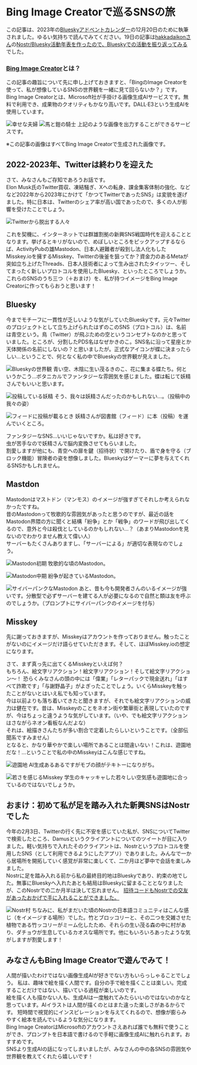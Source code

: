 # Bing Image Creatorで巡るSNSの旅

この記事は、2023年の[Blueskyアドベントカレンダー](https://adventar.org/calendars/9443)の12月20日のために執筆されました。ゆるい気持ちで読んでみてください。19日の記事は[hakkadaikonさん](https://bsky.app/profile/hakkadaikon.bsky.social)の[Nostr/Bluesky活動年表を作ったので、Blueskyでの活動を振り返ってみる](https://zenn.dev/hakkadaikon/articles/6226ab87529277)でした。

### [Bing Image Creator](https://www.bing.com/images/create)とは？
この記事の趣旨について先に申し上げておきますと、「BingのImage Creatorを使って、私が想像しているSNSの世界観を一緒に見て回らないか？」です。<br />
Bing Image Creatorとは、Microsoft社が手掛ける画像生成AIサービスです。無料で利用でき、成果物のクオリティもかなり高いです。DALL·E3という生成AIを使用しています。

![幸せな夫婦](image/BingImageCreator-married-couple.jpg)
![馬と鎧の騎士](image/BingImageCreator-horse-and-knight.jpg)
上記のような画像を出力することができるサービスです。<br />

※この記事の画像はすべてBing Image Creatorで生成された画像です。

## 2022-2023年、Twitterは終わりを迎えた
さて、みなさんもご存知であろうお話です。<br />
Elon Musk氏のTwitter買収、凍結騒ぎ、Xへの転身、課金集客体制の強化、などなど2022年から2023年にかけて「かつてTwitterであったSNS」は変貌を遂げました。特に日本は、Twitterのシェア率が高い国であったので、多くの人が影響を受けたことでしょう。

![Twitterから脱出する人々](image/BingImageCreator-Twitter.jpg)

これを契機に、インターネットでは群雄割拠の新興SNS戦国時代を迎えることとなります。挙げるとキリがないので、めぼしいところをピックアップするならば、ActivityPubの雄Mastodon、日本人避難者が殺到し法人化もしたMisskey.ioを擁するMisskey、Twitterの後釜を狙ってか？資金力のあるMetaが突如立ち上げたThreads、日本人技術者によって生み出されたタイッツー、そしてまったく新しいプロトコルを使用したBluesky、といったところでしょうか。<br />
これらのSNSのうち三つ（＋おまけ）を、私が持つイメージをBing Image Creatorに作ってもらおうと思います！

## Bluesky
今までモチーフに一貫性が乏しいような気がしていたBlueskyです。元々Twitterのプロジェクトとして立ち上げられたはずのこのSNS（プロトコル）は、名前は青空という。鳥（Twitter）が飛ぶための空というコンセプトなのかと思っていました。ところが、分割したPDS名はなぜかきのこ。SNS名に沿って星座とか天体関係の名前にしないの？と思いましたが。正式なアイコンが蝶に決まったらしい…ということで、何となく私の中でBlueskyの世界観が見えました。

![Blueskyの世界観](image/BingImageCreator-Bluesky01.jpg)
青い空、木陰に生い茂るきのこ、花に集まる蝶たち。何というかこう…ボタニカルでファンタジーな雰囲気を感じました。蝶は転じて妖精さんでもいいと思います。

![投稿している妖精](image/BingImageCreator-Bluesky02.jpg)
そう、我々は妖精さんだったのかもしれない…。（投稿中の我々の姿）

![フィードに投稿が載るとき](image/BingImageCreator-Bluesky03.jpg)
妖精さんが図書館（フィード）に本（投稿）を運んでいくところ。

ファンタジーなSNS…いいじゃないですか。私は好きです。<br />
虫が苦手なので妖精さんで脳内変換させてもらいました。<br />
割愛しますが他にも、青空への扉を鍵（招待状）で開けたり、盾で身を守る（ブロック機能）冒険者の姿を想像しました。Blueskyはゲーマーに夢を与えてくれるSNSかもしれません。

## Mastdon
Mastodonはマストドン（マンモス）のイメージが強すぎてそれしか考えられなかったですね。<br />
昔のMastodonって牧歌的な雰囲気があったと思うのですが、最近の話をMastodon界隈の方に聞くと結構「紛争」とか「戦争」のワードが飛び出してくるので、意外と今は殺伐としているのかもしれない…？（あまりMastodonを見ないのでわかりません教えて偉い人）<br />
サーバーもたくさんありますし、「サーバーによる」が適切な表現なのでしょう。

![Mastodon初期](image/BingImageCreator-Mastodon01.jpg)
牧歌的な頃のMastodon。

![Mastodon中期](image/BingImageCreator-Mastodon02.jpg)
紛争が起きているMastodon。

![サイバーパンクなMastodon](image/BingImageCreator-Mastodon03.jpg)
あと、昔も今も開発者さんのいるイメージが強いです。分散型で必ずサーバーを建てる人が必要になるので自然と類は友を呼ぶのでしょうか。（プロンプトにサイバーパンクのイメージを付与）

## Misskey
先に謝っておきますが、Misskeyはアカウントを作っておりません。触ったことがないのにイメージだけ語らせていただきます。そして、ほぼMisskey.ioの想定になります。

さて、まず真っ先に出てくるMisskeyといえば何？<br />
もちろん、絵文字リアクション！絵文字リアクション！そして絵文字リアクション〜！
恐らくみなさんの頭の中には「偉業」「レターパックで現金送れ」「はすべて詐欺です」「与謝野晶子」がよぎったことでしょう。いくらMisskeyを触ったことがないとはいえ私でも知っています。<br />
今は以前よりも落ち着いてきたと聞きますが、それでも絵文字リアクションの威力は健在です。昔は、Misskeyのことをネオン街や繁華街と表現していたのですが、今はちょっと違うような気がしています。（いや、でも絵文字リアクションはさながらネオン看板なんだよな）<br />
それは、絵描きさんたちが多い割合で定着したらしいということです。（全部伝聞系ですみません）<br />
となると、かなり華やかで楽しい場所であることは間違いない！これは、遊園地だな！…ということで私の中のMisskeyはこんな感じですね。

![遊園地](image/BingImageCreator-Misskey01.jpg)
AI生成あるあるですがモブの顔がテキトーになりがち。

![若さを感じるMisskey](image/BingImageCreator-Misskey02.jpg)
学生のキャッキャした若々しい空気感も遊園地に合っているのではないでしょうか。

## おまけ：初めて私が足を踏み入れた新興SNSはNostrでした
今年の2月3日、Twitterの行く先に不安を感じていた私が、SNSについてTwitterで検索したところ、Damusというクライアントについてのツイートが目に入りました。軽い気持ちで入れたそのクライアントは、Nostrというプロトコルを使用したSNS（として利用できるようにしたアプリ）でありました。みんなで一から居場所を開拓していく感覚が非常に楽しくて、二か月ほど夢中で会話を楽しみました。<br />
Nostrに足を踏み入れる前から私の最終目的地はBlueskyであり、約束の地でした。無事にBlueskyへ入れたあとも結局はBlueskyに留まることとなりましたが、このNostrでの二か月半は決して忘れません。
[招待コードもNostrでの交友があったおかげで手に入れることができました。](https://nosli.vercel.app/li/naddr1qqf8wetvvdhk6efdw3hj6cnvw4jhx6meqgs0gzpjuf436yhc5fm30dsxn946aa5tcjmtsmz2xh9gylm0hjl4z8srqsqqqa28jv47ra)

![Nostr村](image/BingImageCreator-Nostr.jpg)
ちなみに、私がまだいた頃のNostrの日本語コミュニティはこんな感じ（をイメージする場所）でした。竹とブロッコリーと、その二つを交雑させた植物である竹ッコリーがミーム化したため、それらの生い茂る森の中に村があり、ダチョウが生息しているカオスな場所です。他にもいろいろあったような気がしますが割愛します！

## みなさんもBing Image Creatorで遊んでみて！
人間が描いたわけではない画像生成AIが好きでない方もいらっしゃることでしょう。
私は、趣味で絵を描く人間です。自分の手で絵を描くことは楽しい。完成することだけではない、描いている過程が楽しいのです。<br />
絵を描く人も描かない人も、生成AIは一度触れてみたらいいのではないのかなと思っています。AIイラストは人間が描くのとはまた違った楽しさがあるからです。
短時間で視覚的にインスピレーションを与えてくれるので、想像が膨らみやすく絵本を読んでいるような気分になります。<br />
Bing Image CreatorはMicrosoftのアカウントさえあれば誰でも無料で使うことができ、プロンプトを日本語で書けるので手軽に画像生成AIに触れられます。おすすめです。<br />
SNSより生成AIの話になってしまいましたが、みなさんの中の各SNSの雰囲気や世界観を教えてくれたら嬉しいです！